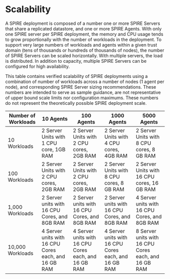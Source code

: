 

# Scalability

A SPIRE deployment is composed of a number one or more SPIRE Servers that share a replicated datastore, and one or more SPIRE Agents. With only one SPIRE server per SPIRE deployment, the memory and CPU usage tends to grow proportionally with the number of workloads in the deployment. To support very large numbers of workloads and agents within a given trust domain (tens of thousands or hundreds of thousands of nodes), the number of SPIRE Servers can be scaled horizontally. With multiple servers, the load is distributed. In addition to capacity, multiple SPIRE Servers can be configured for high availability.

This table contains verified scalability of SPIRE deployments using a combination of number of workloads across a number of nodes (1 agent per node), and corresponding SPIRE Server sizing recommendations. These numbers are intended to serve as sample guidance, are not representative of upper bound scale limits nor configuration maximums. These numbers do not represent the theoretically possible SPIRE deployment scale.


| ﻿Number of Workloads | 10 Agents                                             | 100 Agents                                            | 1000 Agents                                          | 5000 Agents                                           |
|---------------------|------------------------------------------------------|------------------------------------------------------|------------------------------------------------------|------------------------------------------------------|
| 10 Workloads        | 2 Server Units with 1 CPU core, 1GB RAM              | 2 Server Units with 2 CPU cores, 2GB RAM             | 2 Server Units with 4 CPU cores, 4GB RAM             | 2 Server Units with 8 CPU cores, 8 GB RAM            |
| 100 Workloads       | 2 Server Units with 2 CPU cores, 2GB RAM             | 2 Server Units with 2 CPU cores, 2GB RAM             | 2 Server Units with 8 CPU cores, 8 GB RAM            | 2 Server Units with 16 CPU cores, 16 GB RAM          |
| 1,000 Workloads     | 2 Server units with 16 CPU Cores, and 8GB RAM        | 2 Server units with 16 CPU Cores, and 8GB RAM        | 2 Server units with 16 CPU Cores, and 8GB RAM        | 4 Server units with 16 CPU Cores, and 8GB RAM        |
| 10,000 Workloads    | 4 Server units with 16 CPU Cores each, and 16 GB RAM | 4 Server units with 16 CPU Cores each, and 16 GB RAM | 4 Server units with 16 CPU Cores each, and 16 GB RAM | 8 Server units with 16 CPU Cores each, and 16 GB RAM |

